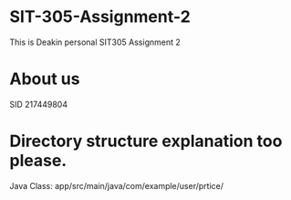 # SIT-305-Assignment-2
This is Deakin personal SIT305 Assignment 2

# About us
SID 217449804

# Directory structure explanation too please.
Java Class: app/src/main/java/com/example/user/prtice/

